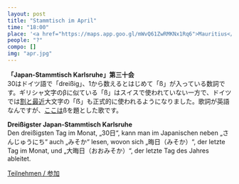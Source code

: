 ```yaml
---
layout: post
title: "Stammtisch im April"
time: "18:00"
place: '<a href="https://maps.app.goo.gl/mWvQ61ZwRMKNx1Rq6">Mauritius</a>'
people: "?"
compo: []
img: "apr.jpg"
---
```



**「Japan-Stammtisch Karlsruhe」第三十会**  
30はドイツ語で「dreißig」、1から数えるとはじめて「ß」が入っている数詞です。ギリシャ文字のβに似ている「ß」はスイスで使われていない一方で、ドイツでは[割と最近](https://ja.wikipedia.org/wiki/ß#大文字)大文字の「ẞ」も正式的に使われるようになりました。歌詞が英語なんですが、[ここは](https://www.youtube.com/watch?v=zMnQN2oRF1g)ßを題とした歌です。

**Dreißigster Japan-Stammtisch Karlsruhe**  
Den dreißigsten Tag im Monat, „30日“, kann man im Japanischen neben „さんじゅうにち“ auch „みそか“ lesen, wovon sich „晦日（みそか）“, der letzte Tag im Monat, und „大晦日（おおみそか）“, der letzte Tag des Jahres ableitet.

[Teilnehmen / 参加](https://nuudel.digitalcourage.de/8pHSBXzasr9MJPdt)
